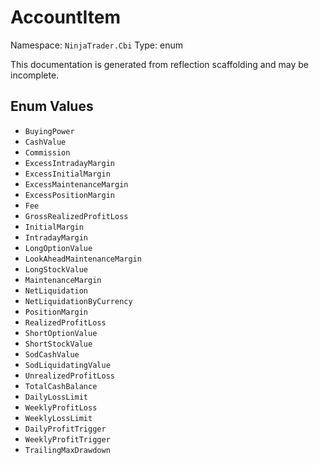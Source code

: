 # AccountItem

Namespace: `NinjaTrader.Cbi`
Type: enum

This documentation is generated from reflection scaffolding and may be incomplete.

## Enum Values
- `BuyingPower`
- `CashValue`
- `Commission`
- `ExcessIntradayMargin`
- `ExcessInitialMargin`
- `ExcessMaintenanceMargin`
- `ExcessPositionMargin`
- `Fee`
- `GrossRealizedProfitLoss`
- `InitialMargin`
- `IntradayMargin`
- `LongOptionValue`
- `LookAheadMaintenanceMargin`
- `LongStockValue`
- `MaintenanceMargin`
- `NetLiquidation`
- `NetLiquidationByCurrency`
- `PositionMargin`
- `RealizedProfitLoss`
- `ShortOptionValue`
- `ShortStockValue`
- `SodCashValue`
- `SodLiquidatingValue`
- `UnrealizedProfitLoss`
- `TotalCashBalance`
- `DailyLossLimit`
- `WeeklyProfitLoss`
- `WeeklyLossLimit`
- `DailyProfitTrigger`
- `WeeklyProfitTrigger`
- `TrailingMaxDrawdown`
